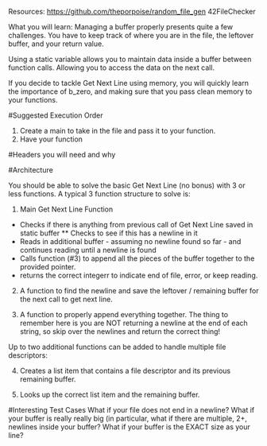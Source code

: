 Resources:
https://github.com/theporpoise/random_file_gen
42FileChecker


What you will learn:
Managing a buffer properly presents quite a few challenges.  You have to keep track of where you
are in the file, the leftover buffer, and your return value.

Using a static variable allows you to maintain data inside a buffer between function calls.
Allowing you to access the data on the next call.

If you decide to tackle Get Next Line using memory, you will quickly learn the importance of
b_zero, and making sure that you pass clean memory to your functions.

#Suggested Execution Order
1. Create a main to take in the file and pass it to your function.
2. Have your function

#Headers you will need and why


#Architecture

You should be able to solve the basic Get Next Line (no bonus) with 3 or less functions.
A typical 3 function structure to solve is:

1. Main Get Next Line Function
* Checks if there is anything from previous call of Get Next Line saved in static buffer
** Checks to see if this has a newline in it
* Reads in additional buffer - assuming no newline found so far - and continues reading until
a newline is found
* Calls function (#3) to append all the pieces of the buffer together to the provided pointer.
* returns the correct integerr to indicate end of file, error, or keep reading.

2. A function to find the newline and save the leftover / remaining buffer for the next call
to get next line.

3. A function to properly append everything together.  The thing to remember here is you are
NOT returning a newline at the end of each string, so skip over the newlines and return the
correct thing!

Up to two additional functions can be added to handle multiple file descriptors:

4. Creates a list item that contains a file descriptor and its previous remaining buffer.

5. Looks up the correct list item and the remaining buffer.


#Interesting Test Cases
What if your file does not end in a newline?
What if your buffer is really really big (in particular, what if there are multiple, 2+, newlines
inside your buffer?
What if your buffer is the EXACT size as your line?







